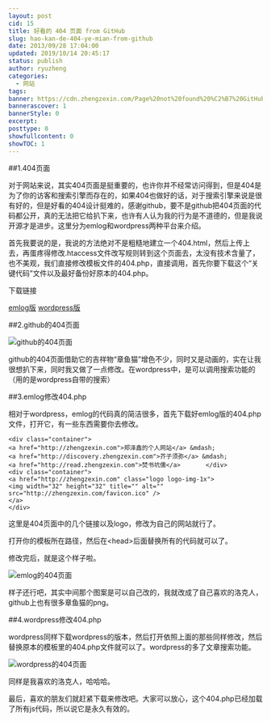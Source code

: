 ```yaml
---
layout: post
cid: 15
title: 好看的 404 页面 from GitHub
slug: hao-kan-de-404-ye-mian-from-github
date: 2013/09/28 17:04:00
updated: 2019/10/14 20:45:17
status: publish
author: ryuzheng
categories: 
  - 网站
tags: 
banner: https://cdn.zhengzexin.com/Page%20not%20found%20%C2%B7%20GitHub.png/opt
bannerascover: 1
bannerStyle: 0
excerpt: 
posttype: 0
showfullcontent: 0
showTOC: 1
---
```



##1.404页面

对于网站来说，其实404页面是挺重要的，也许你并不经常访问得到，但是404是为了你的访客和搜索引擎而存在的，如果404也做好的话，对于搜索引擎来说是很有好的，但是好看的404设计挺难的，感谢github，要不是github把404页面的代码都公开，真的无法把它给扒下来，也许有人认为我的行为是不道德的，但是我说开源才是进步。这里分为emlog和wordpress两种平台来介绍。

首先我要说的是，我说的方法绝对不是粗糙地建立一个404.html，然后上传上去，再蛋疼得修改.htaccess文件改写规则转到这个页面去，太没有技术含量了，也不美观，我们直接修改模板文件的404.php，直接调用，首先你要下载这个&ldquo;关键代码&rdquo;文件以及最好备份好原本的404.php。

下载链接

[emlog版](https://cdn.zhengzexin.com/emlog-404.php) 
[wordpress版](https://cdn.zhengzexin.com/wordpress-404.php)

##2.github的404页面

![github的404页面](https://cdn.zhengzexin.com/Page%20not%20found%20%C2%B7%20GitHub.png/opt)

github的404页面借助它的吉祥物&ldquo;章鱼猫&rdquo;增色不少，同时又是动画的，实在让我很想扒下来，同时我又做了一点修改。在wordpress中，是可以调用搜索功能的（用的是wordpress自带的搜索）

##3.emlog修改404.php

相对于wordpress，emlog的代码真的简洁很多，首先下载好emlog版的404.php文件，打开它，有一些东西需要你去修改。

    <div class="container">         
    <a href="http://zhengzexin.com">郑泽鑫的个人网站</a> &mdash;         
    <a href="http://discovery.zhengzexin.com">芥子须弥</a> &mdash;         
    <a href="http://read.zhengzexin.com">焚书坑儒</a>       </div>       
    <div class="container">       
    <a href="http://zhengzexin.com" class="logo logo-img-1x">         
    <img width="32" height="32" title="" alt="" src="http://zhengzexin.com/favicon.ico" />       
    </a>       
    </div> 

这里是404页面中的几个链接以及logo，修改为自己的网站就行了。

打开你的模板所在路径，然后在&lt;head&gt;后面替换所有的代码就可以了。

修改完后，就是这个样子啦。

![emlog的404页面](https://cdn.zhengzexin.com/Page%20not%20found%20%C2%B7%20zhengzexin.com.png/opt)

样子还行吧，其实中间那个图案是可以自己改的，我就改成了自己喜欢的洛克人，github上也有很多章鱼猫的png。

##4.wordpress修改404.php

wordpress同样下载wordpress的版本，然后打开依照上面的那些同样修改，然后替换原本的模板里的404.php文件就可以了。wordpress的多了文章搜索功能。

![wordpress的404页面](https://cdn.zhengzexin.com/%E6%9C%AA%E6%89%BE%E5%88%B0%E9%A1%B5%E9%9D%A2%20%20%20%E8%8A%A5%E5%AD%90%E9%A1%BB%E5%BC%A5.png/opt)

同样是我喜欢的洛克人，哈哈哈。

最后，喜欢的朋友们就赶紧下载来修改吧。大家可以放心，这个404.php已经加载了所有js代码，所以说它是永久有效的。